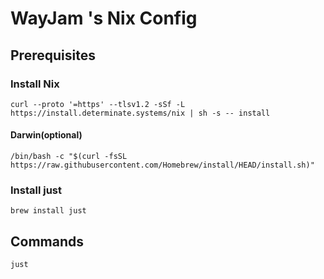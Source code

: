 # WayJam 's Nix Config

## Prerequisites

### Install Nix

```shell
curl --proto '=https' --tlsv1.2 -sSf -L https://install.determinate.systems/nix | sh -s -- install
```

#### Darwin(optional)

```shell
/bin/bash -c "$(curl -fsSL https://raw.githubusercontent.com/Homebrew/install/HEAD/install.sh)"
```

### Install just

```shell
brew install just
```

## Commands

```shell
just
```